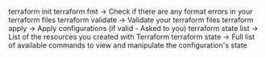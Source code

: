 terraform init
terraform fmt ->  Check if there are any format errors in your terraform files
terraform validate -> Validate your terraform files
terraform apply -> Apply configurations (if valid - Asked to you) 
terraform state list -> List of the resources you created with Terraform
terraform state -> Full list of available commands to view and manipulate the configuration's state